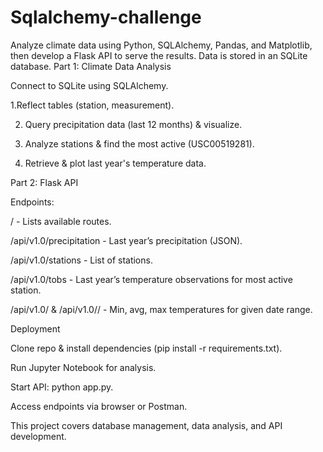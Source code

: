 # Sqlalchemy-challenge
Analyze climate data using Python, SQLAlchemy, Pandas, and Matplotlib, then develop a Flask API to serve the results. Data is stored in an SQLite database.
Part 1: Climate Data Analysis

Connect to SQLite using SQLAlchemy.

1.Reflect tables (station, measurement).

2. Query precipitation data (last 12 months) & visualize.

3. Analyze stations & find the most active (USC00519281).

4. Retrieve & plot last year's temperature data.

Part 2: Flask API

Endpoints:

/ - Lists available routes.

/api/v1.0/precipitation - Last year’s precipitation (JSON).

/api/v1.0/stations - List of stations.

/api/v1.0/tobs - Last year’s temperature observations for most active station.

/api/v1.0/<start> & /api/v1.0/<start>/<end> - Min, avg, max temperatures for given date range.



Deployment

Clone repo & install dependencies (pip install -r requirements.txt).

Run Jupyter Notebook for analysis.

Start API: python app.py.

Access endpoints via browser or Postman.

This project covers database management, data analysis, and API development.

